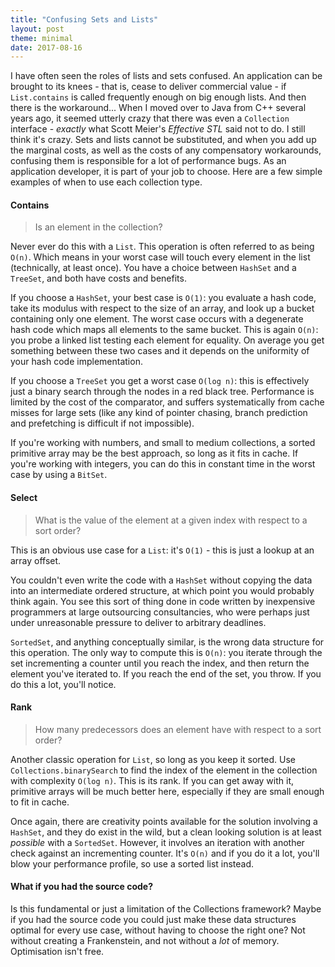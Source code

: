 ```yaml
---
title: "Confusing Sets and Lists"
layout: post
theme: minimal
date: 2017-08-16
---
```


I have often seen the roles of lists and sets confused. An application can be brought to its knees - that is, cease to deliver commercial value - if `List.contains` is called frequently enough on big enough lists. And then there is the workaround... When I moved over to Java from C++ several years ago, it seemed utterly crazy that there was even a `Collection` interface - <em>exactly</em> what Scott Meier's _Effective STL_ said not to do. I still think it's crazy. Sets and lists cannot be substituted, and when you add up the marginal costs, as well as the costs of any compensatory workarounds, confusing them is responsible for a lot of performance bugs. As an application developer, it is part of your job to choose. Here are a few simple examples of when to use each collection type.

#### Contains

> Is an element in the collection?

Never ever do this with a `List`. This operation is often referred to as being `O(n)`. Which means in your worst case will touch every element in the list (technically, at least once). You have a choice between `HashSet` and a `TreeSet`, and both have costs and benefits.

If you choose a `HashSet`, your best case is `O(1)`: you evaluate a hash code, take its modulus with respect to the size of an array, and look up a bucket containing only one element. The worst case occurs with a degenerate hash code which maps all elements to the same bucket. This is again `O(n)`: you probe a linked list testing each element for equality. On average you get something between these two cases and it depends on the uniformity of your hash code implementation.

If you choose a `TreeSet` you get a worst case `O(log n)`: this is effectively just a binary search through the nodes in a red black tree. Performance is limited by the cost of the comparator, and suffers systematically from cache misses for large sets (like any kind of pointer chasing, branch prediction and prefetching is difficult if not impossible).

If you're working with numbers, and small to medium collections, a sorted primitive array may be the best approach, so long as it fits in cache. If you're working with integers, you can do this in constant time in the worst case by using a `BitSet`.

#### Select

> What is the value of the element at a given index with respect to a sort order?

This is an obvious use case for a `List`: it's `O(1)` - this is just a lookup at an array offset.

You couldn't even write the code with a `HashSet` without copying the data into an intermediate ordered structure, at which point you would probably think again. You see this sort of thing done in code written by inexpensive programmers at large outsourcing consultancies, who were perhaps just under unreasonable pressure to deliver to arbitrary deadlines.

`SortedSet`, and anything conceptually similar, is the wrong data structure for this operation. The only way to compute this is `O(n)`: you iterate through the set incrementing a counter until you reach the index, and then return the element you've iterated to. If you reach the end of the set, you throw. If you do this a lot, you'll notice.

#### Rank

> How many predecessors does an element have with respect to a sort order?

Another classic operation for `List`, so long as you keep it sorted. Use `Collections.binarySearch` to find the index of the element in the collection with complexity `O(log n)`. This is its rank. If you can get away with it, primitive arrays will be much better here, especially if they are small enough to fit in cache.

Once again, there are creativity points available for the solution involving a `HashSet`, and they do exist in the wild, but a clean looking solution is at least _possible_ with a `SortedSet`. However, it involves an iteration with another check against an incrementing counter. It's `O(n)` and if you do it a lot, you'll blow your performance profile, so use a sorted list instead.

#### What if you had the source code?

Is this fundamental or just a limitation of the Collections framework? Maybe if you had the source code you could just make these data structures optimal for every use case, without having to choose the right one? Not without creating a Frankenstein, and not without a _lot_ of memory. Optimisation isn't free.
